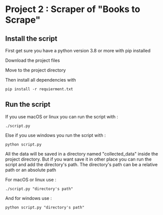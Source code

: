 # Project 2 : Scraper of "Books to Scrape"
## Install the script

First get sure you have a python version 3.8 or more with pip installed

Download the project files

Move to the project directory

Then install all dependencies with

    pip install -r requierment.txt

## Run the script
If you use macOS or linux you can run the script with :

    ./script.py

Else if you use windows you run the script with :

    python script.py

All the data will be saved in a directory named "collected_data" inside the project directory.
But if you want save it in other place you can run the script and add the directory's path.
The directory's path can be a relative path or an absolute path

For macOS or linux use :

    ./script.py "directory's path"

And for windows use :

    python script.py "directory's path"

